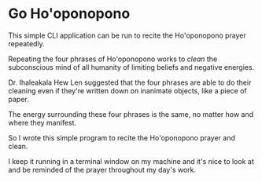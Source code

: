 # Go Ho'oponopono

This simple CLI application can be run to recite the Ho'oponopono prayer repeatedly.

Repeating the four phrases of Ho'oponopono works to _clean_ the subconscious mind
of all humanity of limiting beliefs and negative energies.

Dr. Ihaleakala Hew Len suggested that the four phrases are able to do their cleaning even if
they're written down on inanimate objects, like a piece of paper.

The energy surrounding these four phrases is the same, no matter how and where
they manifest.

So I wrote this simple program to recite the Ho'oponopono prayer and clean.

I keep it running in a terminal window on my machine and it's nice to look at
and be reminded of the prayer throughout my day's work.
